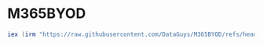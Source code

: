 # M365BYOD

```powershell
iex (irm "https://raw.githubusercontent.com/DataGuys/M365BYOD/refs/heads/main/deploy.ps1")
```
